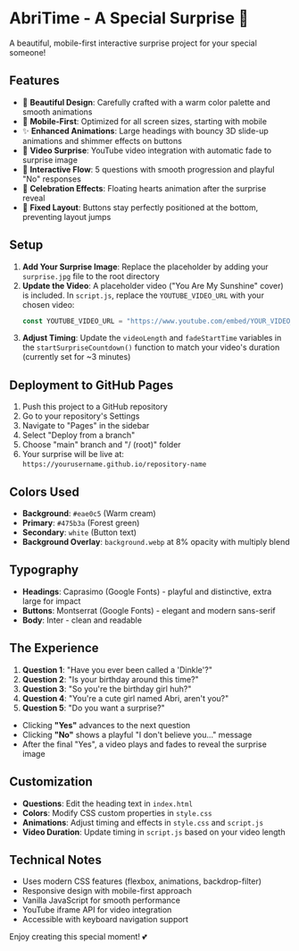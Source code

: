 # AbriTime - A Special Surprise 💝

A beautiful, mobile-first interactive surprise project for your special someone!

## Features

- 🎨 **Beautiful Design**: Carefully crafted with a warm color palette and smooth animations
- 📱 **Mobile-First**: Optimized for all screen sizes, starting with mobile
- ✨ **Enhanced Animations**: Large headings with bouncy 3D slide-up animations and shimmer effects on buttons
- 🎥 **Video Surprise**: YouTube video integration with automatic fade to surprise image
- 💫 **Interactive Flow**: 5 questions with smooth progression and playful "No" responses
- 🎉 **Celebration Effects**: Floating hearts animation after the surprise reveal
- 🔧 **Fixed Layout**: Buttons stay perfectly positioned at the bottom, preventing layout jumps

## Setup

1. **Add Your Surprise Image**: Replace the placeholder by adding your `surprise.jpg` file to the root directory
2. **Update the Video**: A placeholder video ("You Are My Sunshine" cover) is included. In `script.js`, replace the `YOUTUBE_VIDEO_URL` with your chosen video:
   ```javascript
   const YOUTUBE_VIDEO_URL = "https://www.youtube.com/embed/YOUR_VIDEO_ID?autoplay=1&mute=0&controls=0&rel=0&modestbranding=1&showinfo=0";
   ```
3. **Adjust Timing**: Update the `videoLength` and `fadeStartTime` variables in the `startSurpriseCountdown()` function to match your video's duration (currently set for ~3 minutes)

## Deployment to GitHub Pages

1. Push this project to a GitHub repository
2. Go to your repository's Settings
3. Navigate to "Pages" in the sidebar
4. Select "Deploy from a branch"
5. Choose "main" branch and "/ (root)" folder
6. Your surprise will be live at: `https://yourusername.github.io/repository-name`

## Colors Used

- **Background**: `#eae0c5` (Warm cream)
- **Primary**: `#475b3a` (Forest green)
- **Secondary**: `white` (Button text)
- **Background Overlay**: `background.webp` at 8% opacity with multiply blend

## Typography

- **Headings**: Caprasimo (Google Fonts) - playful and distinctive, extra large for impact
- **Buttons**: Montserrat (Google Fonts) - elegant and modern sans-serif
- **Body**: Inter - clean and readable

## The Experience

1. **Question 1**: "Have you ever been called a 'Dinkle'?"
2. **Question 2**: "Is your birthday around this time?"
3. **Question 3**: "So you're the birthday girl huh?"
4. **Question 4**: "You're a cute girl named Abri, aren't you?"
5. **Question 5**: "Do you want a surprise?"

- Clicking **"Yes"** advances to the next question
- Clicking **"No"** shows a playful "I don't believe you..." message
- After the final "Yes", a video plays and fades to reveal the surprise image

## Customization

- **Questions**: Edit the heading text in `index.html`
- **Colors**: Modify CSS custom properties in `style.css`
- **Animations**: Adjust timing and effects in `style.css` and `script.js`
- **Video Duration**: Update timing in `script.js` based on your video length

## Technical Notes

- Uses modern CSS features (flexbox, animations, backdrop-filter)
- Responsive design with mobile-first approach
- Vanilla JavaScript for smooth performance
- YouTube iframe API for video integration
- Accessible with keyboard navigation support

Enjoy creating this special moment! 💕
